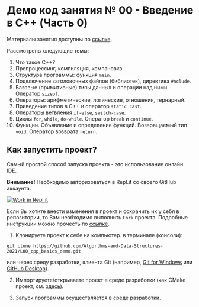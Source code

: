 # Демо код занятия № 00 - Введение в C++ (Часть 0)

Материалы занятия доступны по [ссылке](https://www.notion.so/L00-Introduction-to-C-689f613bb4d94b24b2f64bc3f1cf7c9d).

Рассмотрены следующие темы:
1. Что такое C++?
2. Препроцессинг, компиляция, компановка.
3. Структура программы: функция `main`.
4. Подключение заголовочных файлов (библиотек), директива `#nclude`.
5. Базовые (примитивные) типы данных и операции над ними. Оператор `sizeof`.
6. Операторы: арифметические, логические, отношения, тернарный.
7. Приведение типов в C++ и оператор `static_cast`.
8. Операторы ветвления `if-else`, `switch-case`.
9. Циклы `for`, `while`, `do-while`. Оператор `break` и `continue`.
10. Функции. Объявление и определение функций. Возвращаемый тип `void`. Оператор возврата `return`.

## Как запустить проект?

Самый простой способ запуска проекта - это использование онлайн IDE.

**Внимание!** Необходимо авторизоваться в Repl.it со своего GitHub аккаунта. 

[![Work in Repl.it](https://classroom.github.com/assets/work-in-replit-14baed9a392b3a25080506f3b7b6d57f295ec2978f6f33ec97e36a161684cbe9.svg)](https://repl.it/github/Algorthms-and-Data-Structures-2021/L00_cpp_basics_demo)


Если Вы хотите внести изменения в проект и сохранить их у себя в репозитории, то Вам необходимо выполнить `Fork` проекта.
Подробные инструкции можно прочесть по [ссылке](https://docs.github.com/en/github/getting-started-with-github/fork-a-repo).

1. Клонируете проект к себе на компьютер.
в терминале (консоли):
```shell
git clone https://github.com/Algorthms-and-Data-Structures-2021/L00_cpp_basics_demo.git
```
или через среду разработки, клиента Git (например, [Git for Windows](https://git-scm.com/download/win) или [GitHub Desktop](https://desktop.github.com/)).

2. Импортируете/открываете проект в среде разработки (как CMake проект, см. [здесь](https://www.jetbrains.com/help/clion/quick-cmake-tutorial.html)).

3. Запуск программы осуществляется в среде разработки.
